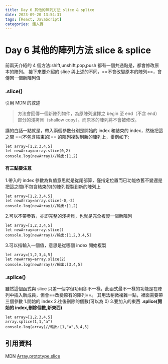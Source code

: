```yaml
---
title: Day 6 其他的陣列方法 slice & splice
date: 2023-09-20 13:54:31
tags: [React, JavaScript]
categories: 鐵人賽
---
```


# Day 6 其他的陣列方法 slice & splice

前兩天介紹的 4 個方法:shift,unshift,pop,push 都有一個共通點是，都會修改原本的陣列。
接下來要介紹的 slice 與上述的不同，==不會改變原本的陣列==，會傳回一個新陣列值

<!-- more -->

### .slice()

引用 MDN 的敘述

> 方法會回傳一個新陣列物件，為原陣列選擇之 begin 至 end（不含 end）部分的淺拷貝（shallow copy）。而原本的陣列將不會被修改。

講的白話一點就是，帶入兩個參數分別是開始的 index 和結束的 index，然後把這之間 ==(不包含結束的)== 的陣列複製到新的陣列上，舉例如下:

```=javascript
let array=[1,2,3,4,5]
let newArray=array.slice(0,2)
console.log(newArray)//輸出:[1,2]
```

#### 有三點要注意

1.帶入的 index 參數為負值意思就是從尾部算，僅指定位置而已功能依舊不變還是把這之間(不包含結束的)的陣列複製到新的陣列上

```=javascript
let array=[1,2,3,4,5]
let newArray=array.slice(-0,-2)
console.log(newArray)//輸出:[1,2]
```

2.可以不帶參數，亦即完整的淺拷貝，也就是完全複製一個新陣列

```=javascript
let array=[1,2,3,4,5]
let newArray=array.slice()
console.log(newArray)//輸出:[1,2,3,4,5]
```

3.可以指輸入一個值，意思是從哪個 index 開始複製

```=javascript
let array=[1,2,3,4,5]
let newArray=array.slice(2)
console.log(newArray)//輸出:[3,4,5]
```

### .splice()

雖然這個函式與 slice 只差一個字但功用卻不一樣，此函式最不一樣的功能是在陣列中插入新成員，但會==改變原有的陣列==。
其用法稍微複雜一點，裡面需要帶三個參數 1.開始的 index 2.往後刪除的個數(可以為 0) 3.要加入的東西
**.splice(開始的 index,刪除個數,新東西)**

```=javascript
let array=[1,2,3,4,5]
array.splice(1,1,"a")
console.log(array)//輸出:[1,"a",3,4,5]
```

## 引用資料

MDN [Array.prototype.slice](https://developer.mozilla.org/zh-TW/docs/Web/JavaScript/Reference/Global_Objects/Array/slice)
